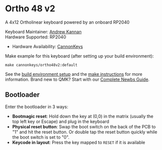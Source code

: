 # Ortho 48 v2

A 4x12 Ortholinear keyboard powered by an onboard RP2040

Keyboard Maintainer: [Andrew Kannan](https://github.com/awkannan1)  
Hardware Supported: RP2040 
* Hardware Availability: [CannonKeys](https://cannonkeys.com) 

Make example for this keyboard (after setting up your build environment):

    make cannonkeys/ortho48v2:default

See the [build environment setup](https://docs.qmk.fm/#/getting_started_build_tools) and the [make instructions](https://docs.qmk.fm/#/getting_started_make_guide) for more information. Brand new to QMK? Start with our [Complete Newbs Guide](https://docs.qmk.fm/#/newbs).


## Bootloader

Enter the bootloader in 3 ways:

* **Bootmagic reset**: Hold down the key at (0,0) in the matrix (usually the top left key or Escape) and plug in the keyboard
* **Physical reset button**: Swap the boot switch on the back of the PCB to "1" and hit the reset button. Or double tap the reset button quickly while the boot switch is set to "0".
* **Keycode in layout**: Press the key mapped to `RESET` if it is available
